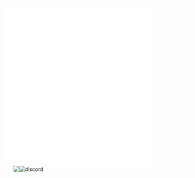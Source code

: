 <img align="left" width="400" alt="metrics" src="left.github.svg">
<img align="right" width="400" alt="metrics" src="right.github.svg">
<img align="right"  alt="discord" src="https://discord.c99.nl/widget/theme-3/1063801507515998208.png">
<img align="right" src="https://readme-jokes.vercel.app/api">
